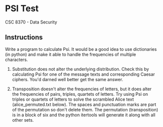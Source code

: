 # PSI Test
CSC 8370 - Data Security

## Instructions
Write a program to calculate Psi.  It would be a good idea to use dictionaries (in python) and make it able to handle the frequencies of multiple characters.

1) Substitution does not alter the underlying distribution.  Check this by calculating Psi for one of the message texts and corresponding Caesar ciphers.  You'd darned well better get the same answer.

2) Transposition doesn't alter the frequencies of letters, but it does alter the frequencies of pairs, triples, quartets of letters. Try using Psi on triples or quartets of letters to solve the scrambled Alice text (alice_permuted.txt below).   The spaces and punctuation marks are part of the permutation so don't delete them. The permutation (transposition) is in a block of six and the python itertools will generate it along with all other sets.
